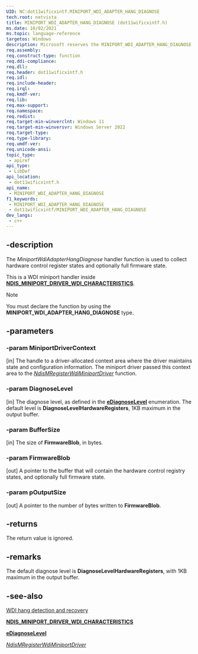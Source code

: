 ```yaml
---
UID: NC:dot11wificxintf.MINIPORT_WDI_ADAPTER_HANG_DIAGNOSE
tech.root: netvista
title: MINIPORT_WDI_ADAPTER_HANG_DIAGNOSE (dot11wificxintf.h)
ms.date: 10/02/2021
ms.topic: language-reference
targetos: Windows
description: Microsoft reserves the MINIPORT_WDI_ADAPTER_HANG_DIAGNOSE callback function for internal use only. Don't use this callback function in your code.
req.assembly: 
req.construct-type: function
req.ddi-compliance: 
req.dll: 
req.header: dot11wificxintf.h
req.idl: 
req.include-header: 
req.irql: 
req.kmdf-ver: 
req.lib: 
req.max-support: 
req.namespace: 
req.redist: 
req.target-min-winverclnt: Windows 11 
req.target-min-winversvr: Windows Server 2022
req.target-type: 
req.type-library: 
req.umdf-ver: 
req.unicode-ansi: 
topic_type:
 - apiref
api_type:
 - LibDef
api_location:
 - dot11wificxintf.h
api_name:
 - MINIPORT_WDI_ADAPTER_HANG_DIAGNOSE
f1_keywords:
 - MINIPORT_WDI_ADAPTER_HANG_DIAGNOSE
 - dot11wificxintf/MINIPORT_WDI_ADAPTER_HANG_DIAGNOSE
dev_langs:
 - c++
---
```



## -description

The *MiniportWdiAdapterHangDiagnose* handler function is used to collect hardware control register states and optionally full firmware state.

This is a WDI miniport handler inside [**NDIS_MINIPORT_DRIVER_WDI_CHARACTERISTICS**](ns-dot11wificxintf-ndis_miniport_driver_wdi_characteristics.md).

> [!NOTE]
> You must declare the function by using the **MINIPORT_WDI_ADAPTER_HANG_DIAGNOSE** type.

## -parameters

### -param MiniportDriverContext 

[in]
The handle to a driver-allocated context area where the driver maintains state and configuration information. The miniport driver passed this context area to the [*NdisMRegisterWdiMiniportDriver*](nf-dot11wificxintf-ndismregisterwdiminiportdriver.md) function.

### -param DiagnoseLevel 

[in]
The diagnose level, as defined in the [**eDiagnoseLevel**](ne-dot11wificxintf-ediagnoselevel.md) enumeration. The default level is **DiagnoseLevelHardwareRegisters**, 1KB maximum in the output buffer.

### -param BufferSize 

[in]
The size of **FirmwareBlob**, in bytes.

### -param FirmwareBlob 

[out]
A pointer to the buffer that will contain the hardware control registry states, and optionally full firmware state.

### -param pOutputSize 

[out]
A pointer to the number of bytes written to **FirmwareBlob**.

## -returns

The return value is ignored.

## -remarks

The default diagnose level is **DiagnoseLevelHardwareRegisters**, with 1KB maximum in the output buffer.

## -see-also

<a href="/windows-hardware/drivers/network/wdi-hang-detection-and-recovery">WDI hang detection and recovery</a>

[**NDIS_MINIPORT_DRIVER_WDI_CHARACTERISTICS**](ns-dot11wificxintf-ndis_miniport_driver_wdi_characteristics.md)

[**eDiagnoseLevel**](ne-dot11wificxintf-ediagnoselevel.md)

[*NdisMRegisterWdiMiniportDriver*](nf-dot11wificxintf-ndismregisterwdiminiportdriver.md)


